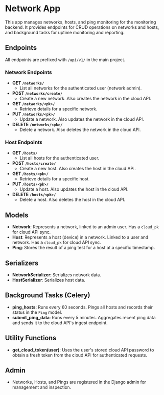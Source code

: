 # Network App

This app manages networks, hosts, and ping monitoring for the monitoring backend. It provides endpoints for CRUD operations on networks and hosts, and background tasks for uptime monitoring and reporting.

## Endpoints

All endpoints are prefixed with `/api/v1/` in the main project.

### Network Endpoints

- **GET `/networks/`**
  - List all networks for the authenticated user (network admin).
- **POST `/networks/create/`**
  - Create a new network. Also creates the network in the cloud API.
- **GET `/networks/<pk>/`**
  - Retrieve details for a specific network.
- **PUT `/networks/<pk>/`**
  - Update a network. Also updates the network in the cloud API.
- **DELETE `/networks/<pk>/`**
  - Delete a network. Also deletes the network in the cloud API.

### Host Endpoints

- **GET `/hosts/`**
  - List all hosts for the authenticated user.
- **POST `/hosts/create/`**
  - Create a new host. Also creates the host in the cloud API.
- **GET `/hosts/<pk>/`**
  - Retrieve details for a specific host.
- **PUT `/hosts/<pk>/`**
  - Update a host. Also updates the host in the cloud API.
- **DELETE `/hosts/<pk>/`**
  - Delete a host. Also deletes the host in the cloud API.

## Models

- **Network**: Represents a network, linked to an admin user. Has a `cloud_pk` for cloud API sync.
- **Host**: Represents a host (device) in a network. Linked to a user and network. Has a `cloud_pk` for cloud API sync.
- **Ping**: Stores the result of a ping test for a host at a specific timestamp.

## Serializers

- **NetworkSerializer**: Serializes network data.
- **HostSerializer**: Serializes host data.

## Background Tasks (Celery)

- **ping_hosts**: Runs every 60 seconds. Pings all hosts and records their status in the `Ping` model.
- **submit_ping_data**: Runs every 5 minutes. Aggregates recent ping data and sends it to the cloud API's ingest endpoint.

## Utility Functions

- **get_cloud_token(user)**: Uses the user's stored cloud API password to obtain a fresh token from the cloud API for authenticated requests.

## Admin

- Networks, Hosts, and Pings are registered in the Django admin for management and inspection.
